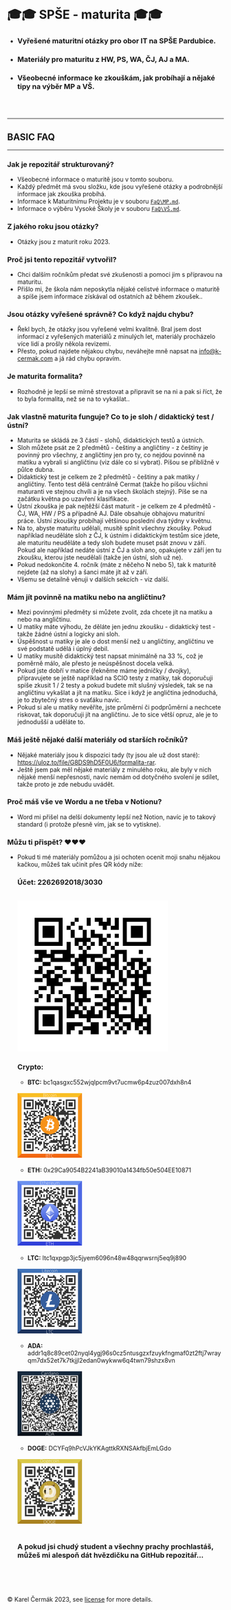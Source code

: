 # 🎓🎓 SPŠE - maturita 🎓🎓

- ### Vyřešené maturitní otázky pro obor IT na SPŠE Pardubice.
- ### Materiály pro maturitu z HW, PS, WA, ČJ, AJ a MA.
- ### Všeobecné informace ke zkouškám, jak probíhají a nějaké tipy na výběr MP a VŠ.

<br><br>

---
## BASIC FAQ 
---

### Jak je repozitář strukturovaný?
- Všeobecné informace o maturitě jsou v tomto souboru.
- Každý předmět má svou složku, kde jsou vyřešené otázky a podrobnější informace jak zkouška probíhá.
- Informace k Maturitnímu Projektu je v souboru [`FaQ\MP.md`](FaQ/MP.md).
- Informace o výběru Vysoké Školy je v souboru [`FaQ\VŠ.md`](FaQ/VŠ.md).

### Z jakého roku jsou otázky?
- Otázky jsou z maturit roku 2023.

### Proč jsi tento repozitář vytvořil?
- Chci dalším ročníkům předat své zkušenosti a pomoci jim s přípravou na maturitu.
- Přišlo mi, že škola nám neposkytla nějaké celistvé informace o maturitě a spíše jsem informace získával od ostatních až během zkoušek..

### Jsou otázky vyřešené správně? Co když najdu chybu?
- Řekl bych, že otázky jsou vyřešené velmi kvalitně. Bral jsem dost informací z vyřešených materiálů z minulých let, materiály procházelo více lidí a prošly někola revizemi.
- Přesto, pokud najdete nějakou chybu, neváhejte mně napsat na info@k-cermak.com a já rád chybu opravím.

### Je maturita formalita?
- Rozhodně je lepší se mírně strestovat a připravit se na ni a pak si říct, že to byla formalita, než se na to vykašlat..

### Jak vlastně maturita funguje? Co to je sloh / didaktický test / ústní?
- Maturita se skládá ze 3 částí - slohů, didaktických testů a ústních.
- Sloh můžete psát ze 2 předmětů - češtiny a angličtiny - z češtiny je povinný pro všechny, z angličtiny jen pro ty, co nejdou povinně na matiku a vybrali si angličtinu (viz dále co si vybrat). Píšou se přibližně v půlce dubna.
- Didaktický test je celkem ze 2 předmětů - češtiny a pak matiky / angličtiny. Tento test dělá centrálně Cermat (takže ho píšou všichni maturanti ve stejnou chvíli a je na všech školách stejný). Píše  se na začátku května po uzavření klasifikace.
- Ústní zkouška je pak nejtěžší část maturit - je celkem ze 4 předmětů - ČJ, WA, HW / PS a případně AJ. Dále obsahuje obhajovu maturitní práce. Ústní zkoušky probíhají většinou poslední dva týdny v květnu.
- Na to, abyste maturitu udělali, musítě splnit všechny zkoušky. Pokud například neuděláte sloh z ČJ, k ústním i didaktickým testům sice jdete, ale maturitu neuděláte a tedy sloh budete muset psát znovu v září. Pokud ale například nedáte ústní z ČJ a sloh ano, opakujete v září jen tu zkoušku, kterou jste neudělali (takže jen ústní, sloh už ne).
- Pokud nedokončite 4. ročník (máte z něčeho N nebo 5), tak k maturitě nejdete (až na slohy) a šanci máte jít až v září.
- Všemu se detailně věnuji v dalších sekcích - viz další.


### Mám jít povinně na matiku nebo na angličtinu?
- Mezi povinnými předměty si můžete zvolit, zda chcete jít na matiku a nebo na angličtinu.
- U matiky máte výhodu, že děláte jen jednu zkoušku - didaktický test - takže žádné ústní a logicky ani sloh.
- Úspěšnost u matiky je ale o dost menší než u angličtiny, angličtinu ve své podstatě udělá i úplný debil.
- U matiky musítě didaktický test napsat minimálně na 33 %, což je poměrně málo, ale přesto je neúspěšnost docela velká.
- Pokud jste dobří v matice (řekněme máme jedničky / dvojky), přípravujete se ještě například na SCIO testy z matiky, tak doporučuji spíše zkusit 1 / 2 testy a pokud budete mít slušný výsledek, tak se na angličtinu vykašlat a jít na matiku. Sice i když je angličtina jednoduchá, je to zbytečný stres o svaťáku navíc.
- Pokud si ale u matiky nevěříte, jste průměrní či podprůměrní a nechcete riskovat, tak doporučuji jít na angličtinu. Je to sice větší opruz, ale je to jednodušší a uděláte to.

### Máš ještě nějaké další materiály od starších ročníků?
- Nějaké materiály jsou k dispozici tady (ty jsou ale už dost staré): https://uloz.to/file/G8DS9hD5F0U6/formalita-rar.
- Ještě jsem pak měl nějaké materiály z minulého roku, ale byly v nich nějaké menší nepřesnosti, navíc nemám od dotyčného svolení je sdílet, takže proto je zde nebudu uvádět.  

### Proč máš vše ve Wordu a ne třeba v Notionu?
- Word mi přišel na delší dokumenty lepší než Notion, navíc je to takový standard (i protože přesně vím, jak se to vytiskne).

### Můžu ti přispět? ❤️❤️❤️

- Pokud ti mé materiály pomůžou a jsi ochoten ocenit moji snahu nějakou kačkou, můžeš tak učinit přes QR kódy níže:
    ### Účet: 2262692018/3030
    <br>
    <img src="images/Bank_QR.jpg" width="350" title="Bank QR">
    
    ### Crypto:
    - **BTC:** bc1qasgxc552wjqlpcm9vt7ucmw6p4zuz007dxh8n4  
    <br>
    <img src="images/Bitcoin_QR.png" width="150" title="BTC">
    <br>
    <br>

    - **ETH:** 0x29Ca9054B2241aB39010a1434fb50e504EE10871
    <br>
    <img src="images/Ethereum_QR.png" width="150" title="BTC">
    <br>
    <br>

    - **LTC:** ltc1qxpgp3jc5jyem6096n48w48qqrwsrnj5eq9j890
    <br>
    <img src="images/Litecoin_QR.png" width="150" title="BTC">
    <br>
    <br>

    - **ADA:** addr1q8c89cet02nyql4ygj96s0cz5ntusgzxfzuykfngmaf0zt2ftj7wrayqm7dx52et7k7tkjjl2edan0wykww6q4twn79shzx8vn
    <br>
    <img src="images/Cardano_QR.png" width="150" title="BTC">
    <br>
    <br>
    
    
    - **DOGE:** DCYFq9hPcVJkYKAgttkRXNSAkfbjEmLGdo
    <br>
    <img src="images/Dogecoin_QR.png" width="150" title="BTC">
    <br>
    <br>

    ### A pokud jsi chudý student a všechny prachy prochlastáš, můžeš mi alespoň dát hvězdičku na GitHub repozitář…

<br><br><br><br>
© Karel Čermák 2023, see [license](LICENSE.md) for more details.